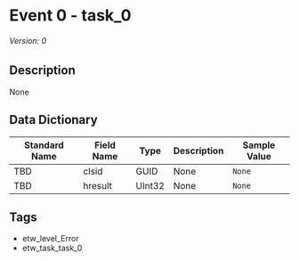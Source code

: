 # Event 0 - task_0
###### Version: 0

## Description
None

## Data Dictionary
|Standard Name|Field Name|Type|Description|Sample Value|
|---|---|---|---|---|
|TBD|clsid|GUID|None|`None`|
|TBD|hresult|UInt32|None|`None`|

## Tags
* etw_level_Error
* etw_task_task_0